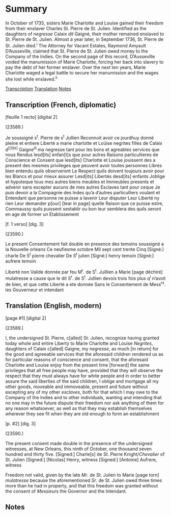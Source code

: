 # Summary
In October of 1735, sisters Marie Charlotte and Louise gained their freedom from their enslaver Charles St. Pierre de St. Julien. Identified as the daughters of *negresse* Calaix *dit* Gaigné, their mother remained enslaved to St. Pierre de St. Julien. Almost a year later, in September 1736, St. Pierre de St. Julien died.<sup>i</sup> The Attorney for Vacant Estates, Raymond Amyault D’Ausseville, claimed that St. Pierre de St. Julien owed money to the Company of the Indies. On the second page of this record, D’Ausseville voided the manumission of Marie Charlotte, forcing her back into slavery to pay the debt of her former enslaver. Over the next ten years, Marie Charlotte waged a legal battle to secure her manumission and the wages she lost while enslaved.<sup>ii</sup>

[Transcription](#transcription-(French,-diplomatic))
[Translation](#translation-(English,-modern)) 
[Notes](#notes) 

## Transcription (French, diplomatic)  

  [feuille 1 recto] [digital 2]

(23589.)

Je soussigné s<sup>t</sup>. Pierre de 
s<sup>t</sup>
Jullien Reconnoit avoir
ce jourdhuy donné pleine et entiere Liberté a marie
charlotte et Loüise negrites filles de Calaix
d<sup>[i]t[e]</sup> Gaigne<sup>iii</sup>
ma negresse tant pour les bons et agreables 
services
que nous Rendus lesd[its] enfan[t]s que pour 
autres
Raisons particullieres de Conscience et Consent
que lesd[its]
Charlotte et Louise jouissent des a present des 
mesmes
privileges que peuvent avoir toutes personnes
Libres bien entendu quils observeront Le Respect
quils doivent toujours avoir pour les Blancs
et pour mieux assurer Lesd[its] Libertés desd[its]
enfants
Joblige et hypoteque tous mes autres biens
meubles
et Immeubles presents et advenir sans excepter
aucuns de mes autres Esclaves tant pour
ceque Je puis devoir a la Compagnie des Indes
qu’a d’autres particulliers voulant et Entendant
que personne ne puisse a lavenir Leur disputer
Leur Liberté ny rien Leur demander p[our] [tear in
page] quelle
Raison que ce puisse estre, Commaussy
quils puissent sestablir ou bon leur semblera
des quils seront en age de former un 
Etablissement

[f. 1 verso] [dig. 3]

(23590.)

Le present Consentement fait double en presence
des temoins soussigné a la Nouvelle orleans
Ce neufiesme octobre Mil sept cent trente 
Cinq [Signé:] charle De S<sup>t</sup>
 pierre chevalier 
   De S<sup>t</sup> julien
[Signé:] henry temoin [Signé:] aufrere temoin


Liberté non Valide 
donnée par feu M<sup>r</sup>. de
S<sup>t</sup>. Juillien a Marie
[page déchiré] mulatresse a
cause que le dit S<sup>r</sup>. de 
S<sup>t</sup>. Jullien devois trois
fois plus q<sup>l</sup> n’avoit
de bien, et que cette
Liberté a ete donnée 
Sans le Consentement 
de Mess<sup>rs</sup>. les Gouverneur 
et intendant

## Translation (English, modern)

[page #1] [digital 2]

(23589.)

I, the undersigned St. Pierre, c[alled] St. Julien, recognize having 
granted today whole and entire Liberty to Marie 
Charlotte and Louise *Negrites*, daughters of Calaix c[alled] Gaigne,
my *negresse*, as much [in return] for the good and agreeable services 
that the aforesaid children rendered us as for particular reasons of conscience and consent, that the aforesaid 
Charlotte and Louise enjoy from the present time [forward] the same 
privileges that all free people may have, 
provided that they will observe the respect 
that they must always have for white people 
and in order to better assure the said liberties of the said children, 
I oblige and mortgage all my other goods, moveable 
and immoveable, present and future without excepting 
any of my other *esclaves*, both for
that which I may owe to the Company of the Indies
and to other individuals, wanting and intending 
that no one may in the future dispute
their freedom nor ask anything of them for any
reason whatsoever, as well as
that they may establish themselves wherever they see fit
when they are old enough to form an establishment 

[p. #2] [dig. 3]

(23590.)

The present consent made double in the presence
of the undersigned witnesses, at New Orleans, 
this ninth of October, one thousand seven hundred and thirty five.
[Signed:] Charle[s] de St. Pierre Knight/*Chevalier* of St. Julien
[Signed:] [Nicolas] Henry, witness 
[Signed:] [Antoine] Aufrere, witness

Freedom not valid,
given by the late *Mr*. de
St. Julien to Marie
[page torn] *mulatresse*
because the aforementioned *Sr*. de
St. Julien owed three
times more than he had
in property, and that this
freedom was granted
without the consent 
of *Messieurs* the Governor
and the Intendant.

## Notes

[^i]: Almost a year after registering the manumission of Marie Charlotte and Louise with the clerk of the Superior Council, enslaver St. Pierre de St. Julien died. See “Succession of Sr. St. Julien,” September 7, 1736 https://lacolonialdocs.org/document/2716

[^ii]: For Marion’s petition for back wages, see d0351. 

[^iii]: After their enslaver’s death, administrators recorded an inventory of his estate that included mother Calaix “avec quatre enfants dont un *negrillon* de dix ans environ une *negrite* de six a sept ans une autre *negrite* d’environ deux ans et demi et un autre a la mamelle de trois a quatre mois” (Calaix with four children, including a *negrillon* aged about ten years old, a *negrite* aged six to seven years old, another *negrite* about two and a half years old, and another at the breast aged three to four months”). See September 9, 1736 manuscript page 6069 https://lacolonialdocs.org/document/2719. 